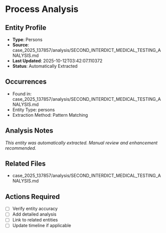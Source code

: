 # Process Analysis

## Entity Profile
- **Type**: Persons
- **Source**: case_2025_137857/analysis/SECOND_INTERDICT_MEDICAL_TESTING_ANALYSIS.md
- **Last Updated**: 2025-10-12T03:42:07.110372
- **Status**: Automatically Extracted

## Occurrences
- Found in: case_2025_137857/analysis/SECOND_INTERDICT_MEDICAL_TESTING_ANALYSIS.md
- Entity Type: persons
- Extraction Method: Pattern Matching

## Analysis Notes
*This entity was automatically extracted. Manual review and enhancement recommended.*

## Related Files
- case_2025_137857/analysis/SECOND_INTERDICT_MEDICAL_TESTING_ANALYSIS.md

## Actions Required
- [ ] Verify entity accuracy
- [ ] Add detailed analysis
- [ ] Link to related entities
- [ ] Update timeline if applicable
